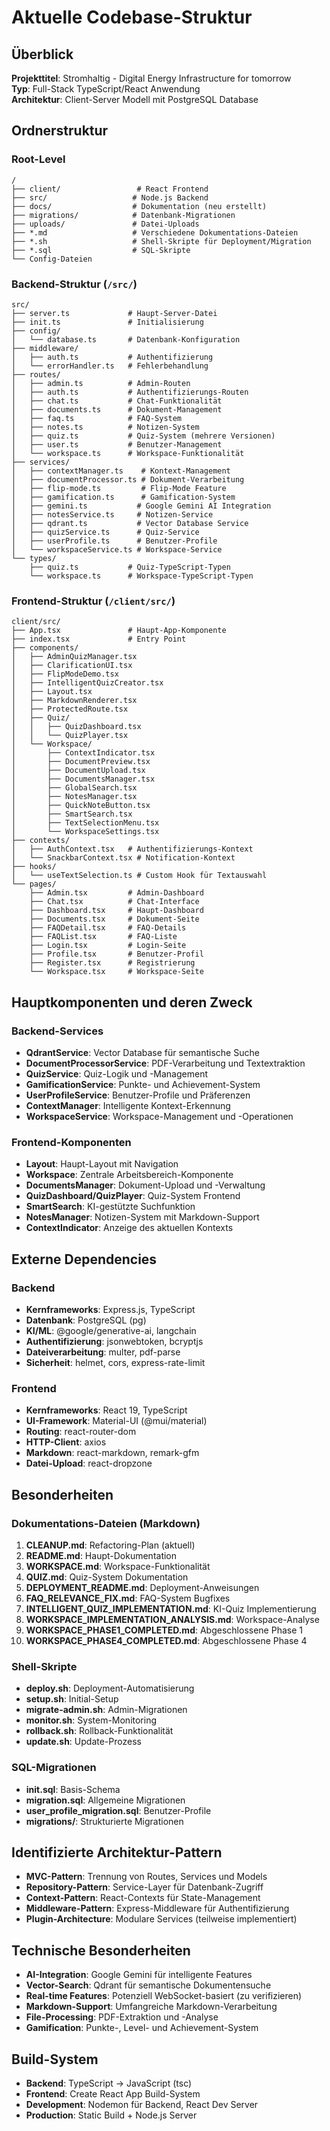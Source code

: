 # Aktuelle Codebase-Struktur

## Überblick
**Projekttitel**: Stromhaltig - Digital Energy Infrastructure for tomorrow  
**Typ**: Full-Stack TypeScript/React Anwendung  
**Architektur**: Client-Server Modell mit PostgreSQL Database  

## Ordnerstruktur

### Root-Level
```
/
├── client/                 # React Frontend
├── src/                   # Node.js Backend
├── docs/                  # Dokumentation (neu erstellt)
├── migrations/            # Datenbank-Migrationen
├── uploads/               # Datei-Uploads
├── *.md                   # Verschiedene Dokumentations-Dateien
├── *.sh                   # Shell-Skripte für Deployment/Migration
├── *.sql                  # SQL-Skripte
└── Config-Dateien
```

### Backend-Struktur (`/src/`)
```
src/
├── server.ts             # Haupt-Server-Datei
├── init.ts               # Initialisierung
├── config/
│   └── database.ts       # Datenbank-Konfiguration
├── middleware/
│   ├── auth.ts           # Authentifizierung
│   └── errorHandler.ts   # Fehlerbehandlung
├── routes/
│   ├── admin.ts          # Admin-Routen
│   ├── auth.ts           # Authentifizierungs-Routen
│   ├── chat.ts           # Chat-Funktionalität
│   ├── documents.ts      # Dokument-Management
│   ├── faq.ts            # FAQ-System
│   ├── notes.ts          # Notizen-System
│   ├── quiz.ts           # Quiz-System (mehrere Versionen)
│   ├── user.ts           # Benutzer-Management
│   └── workspace.ts      # Workspace-Funktionalität
├── services/
│   ├── contextManager.ts    # Kontext-Management
│   ├── documentProcessor.ts # Dokument-Verarbeitung
│   ├── flip-mode.ts         # Flip-Mode Feature
│   ├── gamification.ts      # Gamification-System
│   ├── gemini.ts           # Google Gemini AI Integration
│   ├── notesService.ts     # Notizen-Service
│   ├── qdrant.ts           # Vector Database Service
│   ├── quizService.ts      # Quiz-Service
│   ├── userProfile.ts      # Benutzer-Profile
│   └── workspaceService.ts # Workspace-Service
└── types/
    ├── quiz.ts           # Quiz-TypeScript-Typen
    └── workspace.ts      # Workspace-TypeScript-Typen
```

### Frontend-Struktur (`/client/src/`)
```
client/src/
├── App.tsx               # Haupt-App-Komponente
├── index.tsx             # Entry Point
├── components/
│   ├── AdminQuizManager.tsx
│   ├── ClarificationUI.tsx
│   ├── FlipModeDemo.tsx
│   ├── IntelligentQuizCreator.tsx
│   ├── Layout.tsx
│   ├── MarkdownRenderer.tsx
│   ├── ProtectedRoute.tsx
│   ├── Quiz/
│   │   ├── QuizDashboard.tsx
│   │   └── QuizPlayer.tsx
│   └── Workspace/
│       ├── ContextIndicator.tsx
│       ├── DocumentPreview.tsx
│       ├── DocumentUpload.tsx
│       ├── DocumentsManager.tsx
│       ├── GlobalSearch.tsx
│       ├── NotesManager.tsx
│       ├── QuickNoteButton.tsx
│       ├── SmartSearch.tsx
│       ├── TextSelectionMenu.tsx
│       └── WorkspaceSettings.tsx
├── contexts/
│   ├── AuthContext.tsx   # Authentifizierungs-Kontext
│   └── SnackbarContext.tsx # Notification-Kontext
├── hooks/
│   └── useTextSelection.ts # Custom Hook für Textauswahl
└── pages/
    ├── Admin.tsx         # Admin-Dashboard
    ├── Chat.tsx          # Chat-Interface
    ├── Dashboard.tsx     # Haupt-Dashboard
    ├── Documents.tsx     # Dokument-Seite
    ├── FAQDetail.tsx     # FAQ-Details
    ├── FAQList.tsx       # FAQ-Liste
    ├── Login.tsx         # Login-Seite
    ├── Profile.tsx       # Benutzer-Profil
    ├── Register.tsx      # Registrierung
    └── Workspace.tsx     # Workspace-Seite
```

## Hauptkomponenten und deren Zweck

### Backend-Services
- **QdrantService**: Vector Database für semantische Suche
- **DocumentProcessorService**: PDF-Verarbeitung und Textextraktion
- **QuizService**: Quiz-Logik und -Management
- **GamificationService**: Punkte- und Achievement-System
- **UserProfileService**: Benutzer-Profile und Präferenzen
- **ContextManager**: Intelligente Kontext-Erkennung
- **WorkspaceService**: Workspace-Management und -Operationen

### Frontend-Komponenten
- **Layout**: Haupt-Layout mit Navigation
- **Workspace**: Zentrale Arbeitsbereich-Komponente
- **DocumentsManager**: Dokument-Upload und -Verwaltung
- **QuizDashboard/QuizPlayer**: Quiz-System Frontend
- **SmartSearch**: KI-gestützte Suchfunktion
- **NotesManager**: Notizen-System mit Markdown-Support
- **ContextIndicator**: Anzeige des aktuellen Kontexts

## Externe Dependencies

### Backend
- **Kernframeworks**: Express.js, TypeScript
- **Datenbank**: PostgreSQL (pg)
- **KI/ML**: @google/generative-ai, langchain
- **Authentifizierung**: jsonwebtoken, bcryptjs
- **Dateiverarbeitung**: multer, pdf-parse
- **Sicherheit**: helmet, cors, express-rate-limit

### Frontend
- **Kernframeworks**: React 19, TypeScript
- **UI-Framework**: Material-UI (@mui/material)
- **Routing**: react-router-dom
- **HTTP-Client**: axios
- **Markdown**: react-markdown, remark-gfm
- **Datei-Upload**: react-dropzone

## Besonderheiten

### Dokumentations-Dateien (Markdown)
1. **CLEANUP.md**: Refactoring-Plan (aktuell)
2. **README.md**: Haupt-Dokumentation
3. **WORKSPACE.md**: Workspace-Funktionalität
4. **QUIZ.md**: Quiz-System Dokumentation
5. **DEPLOYMENT_README.md**: Deployment-Anweisungen
6. **FAQ_RELEVANCE_FIX.md**: FAQ-System Bugfixes
7. **INTELLIGENT_QUIZ_IMPLEMENTATION.md**: KI-Quiz Implementierung
8. **WORKSPACE_IMPLEMENTATION_ANALYSIS.md**: Workspace-Analyse
9. **WORKSPACE_PHASE1_COMPLETED.md**: Abgeschlossene Phase 1
10. **WORKSPACE_PHASE4_COMPLETED.md**: Abgeschlossene Phase 4

### Shell-Skripte
- **deploy.sh**: Deployment-Automatisierung
- **setup.sh**: Initial-Setup
- **migrate-admin.sh**: Admin-Migrationen
- **monitor.sh**: System-Monitoring
- **rollback.sh**: Rollback-Funktionalität
- **update.sh**: Update-Prozess

### SQL-Migrationen
- **init.sql**: Basis-Schema
- **migration.sql**: Allgemeine Migrationen
- **user_profile_migration.sql**: Benutzer-Profile
- **migrations/**: Strukturierte Migrationen

## Identifizierte Architektur-Pattern
- **MVC-Pattern**: Trennung von Routes, Services und Models
- **Repository-Pattern**: Service-Layer für Datenbank-Zugriff
- **Context-Pattern**: React-Contexts für State-Management
- **Middleware-Pattern**: Express-Middleware für Authentifizierung
- **Plugin-Architecture**: Modulare Services (teilweise implementiert)

## Technische Besonderheiten
- **AI-Integration**: Google Gemini für intelligente Features
- **Vector-Search**: Qdrant für semantische Dokumentensuche
- **Real-time Features**: Potenziell WebSocket-basiert (zu verifizieren)
- **Markdown-Support**: Umfangreiche Markdown-Verarbeitung
- **File-Processing**: PDF-Extraktion und -Analyse
- **Gamification**: Punkte-, Level- und Achievement-System

## Build-System
- **Backend**: TypeScript → JavaScript (tsc)
- **Frontend**: Create React App Build-System
- **Development**: Nodemon für Backend, React Dev Server
- **Production**: Static Build + Node.js Server
